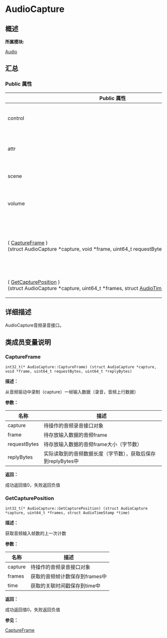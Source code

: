 # AudioCapture


## **概述**

**所属模块:**

[Audio](_audio.md)


## **汇总**


### Public 属性

  | Public&nbsp;属性 | 描述 | 
| -------- | -------- |
| control | 音频控制能力接口，详情参考[AudioControl](_audio_control.md) | 
| attr | 音频属性能力接口，详情参考[AudioAttribute](_audio_attribute.md) | 
| scene | 音频场景能力接口，详情参考[AudioScene](_audio_scene.md) | 
| volume | 音频音量能力接口，详情参考[AudioVolume](_audio_volume.md) | 
| (&nbsp;[CaptureFrame](#captureframe)&nbsp;)(struct&nbsp;AudioCapture&nbsp;\*capture,&nbsp;void&nbsp;\*frame,&nbsp;uint64_t&nbsp;requestBytes,&nbsp;uint64_t&nbsp;\*replyBytes) | 从音频驱动中录制（capture）一帧输入数据（录音，音频上行数据）&nbsp;[更多...](#captureframe) | 
| (&nbsp;[GetCapturePosition](#getcaptureposition)&nbsp;)(struct&nbsp;AudioCapture&nbsp;\*capture,&nbsp;uint64_t&nbsp;\*frames,&nbsp;struct&nbsp;[AudioTimeStamp](_audio_time_stamp.md)&nbsp;\*time) | 获取音频输入帧数的上一次计数&nbsp;[更多...](#getcaptureposition) | 


## **详细描述**

AudioCapture音频录音接口。


## **类成员变量说明**


### CaptureFrame

  
```
int32_t(* AudioCapture::CaptureFrame) (struct AudioCapture *capture, void *frame, uint64_t requestBytes, uint64_t *replyBytes)
```

**描述：**

从音频驱动中录制（capture）一帧输入数据（录音，音频上行数据）

**参数：**

  | 名称 | 描述 | 
| -------- | -------- |
| capture | 待操作的音频录音接口对象 | 
| frame | 待存放输入数据的音频frame | 
| requestBytes | 待存放输入数据的音频frame大小（字节数） | 
| replyBytes | 实际读取到的音频数据长度（字节数），获取后保存到replyBytes中 | 

**返回：**

成功返回值0，失败返回负值


### GetCapturePosition

  
```
int32_t(* AudioCapture::GetCapturePosition) (struct AudioCapture *capture, uint64_t *frames, struct AudioTimeStamp *time)
```

**描述：**

获取音频输入帧数的上一次计数

**参数：**

  | 名称 | 描述 | 
| -------- | -------- |
| capture | 待操作的音频录音接口对象 | 
| frames | 获取的音频帧计数保存到frames中 | 
| time | 获取的关联时间戳保存到time中 | 

**返回：**

成功返回值0，失败返回负值

**参见：**

[CaptureFrame](#captureframe)

